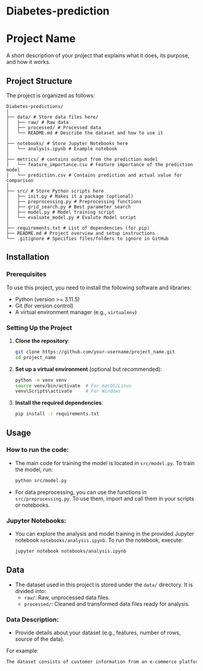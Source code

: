 # Diabetes-prediction

# Project Name

A short description of your project that explains what it does, its purpose, and how it works.

## Project Structure

The project is organized as follows:

```
Diabetes-predictions/ 
│ 
├── data/ # Store data files here/ 
│   ├── raw/ # Raw data 
│   ├── processed/ # Processed data 
│   └── README.md # Describe the dataset and how to use it 
│ 
├── notebooks/ # Store Jupyter Notebooks here 
│   └── analysis.ipynb # Example notebook 
│ 
├── metrics/ # contains output from the prediction model
│   └── feature_importance.csv # Feature importance of the prediction model 
│   └── prediction.csv # Contains prediction and actual value for comparison 
│ 
├── src/ # Store Python scripts here 
│   ├── init.py # Makes it a package (optional) 
│   ├── preprocessing.py # Preprocessing functions 
│   ├── grid_search.py # Best parameter search
│   ├── model.py # Model training script
│   └── evaluate_model.py # Evalute Model script
│ 
├── requirements.txt # List of dependencies (for pip) 
├── README.md # Project overview and setup instructions 
└── .gitignore # Specifies files/folders to ignore in GitHub
```


## Installation

### Prerequisites
To use this project, you need to install the following software and libraries:
- Python (version >= 3.11.5)
- Git (for version control)
- A virtual environment manager (e.g., `virtualenv`)

### Setting Up the Project

1. **Clone the repository**:
    ```bash
    git clone https://github.com/your-username/project_name.git
    cd project_name
    ```

2. **Set up a virtual environment** (optional but recommended):
    ```bash
    python -m venv venv
    source venv/bin/activate  # For macOS/Linux
    venv\Scripts\activate     # For Windows
    ```

3. **Install the required dependencies**:
    ```bash
    pip install -r requirements.txt
    ```

## Usage

### How to run the code:
- The main code for training the model is located in `src/model.py`. To train the model, run:
    ```bash
    python src/model.py
    ```

- For data preprocessing, you can use the functions in `src/preprocessing.py`. To use them, import and call them in your scripts or notebooks.

### Jupyter Notebooks:
- You can explore the analysis and model training in the provided Jupyter notebook `notebooks/analysis.ipynb`.
    To run the notebook, execute:
    ```bash
    jupyter notebook notebooks/analysis.ipynb
    ```

## Data

- The dataset used in this project is stored under the `data/` directory. It is divided into:
    - `raw/`: Raw, unprocessed data files.
    - `processed/`: Cleaned and transformed data files ready for analysis.
  
### Data Description:
- Provide details about your dataset (e.g., features, number of rows, source of the data).
  
For example:
```markdown
The dataset consists of customer information from an e-commerce platform, with features like age, gender, and transaction history.
